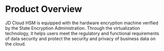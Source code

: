 # Product Overview

JD Cloud HSM is equipped with the hardware encryption machine verified by the State Encryption Administration. Through the virtualization technology, it helps users meet the regulatory and functional requirements of data security and protect the security and privacy of business data on the cloud.
